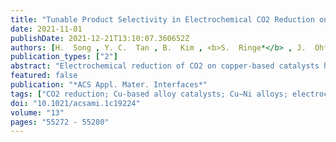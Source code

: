 ```yaml
---
title: "Tunable Product Selectivity in Electrochemical CO2 Reduction on Well-Mixed Ni-Cu Alloys"
date: 2021-11-01
publishDate: 2021-12-21T13:10:07.360652Z
authors: [H.  Song , Y. C.  Tan , B.  Kim , <b>S.  Ringe*</b> , J.  Oh* ]
publication_types: ["2"]
abstract: "Electrochemical reduction of CO2 on copper-based catalysts has become a promising strategy to mitigate greenhouse gas emissions and gain valuable chemicals and fuels. Unfortunately, however, the generally low product selectivity of the process decreases the industrial competitiveness compared to the established large-scale chemical processes. Here, we present random solid solution Cu1-xNix alloy catalysts that, due to their full miscibility, enable a systematic modulation of adsorption energies. In particular, we find that these catalysts lead to an increase of hydrogen evolution with the Ni content, which correlates with a significant increase of the selectivity for methane formation relative to C2 products such as ethylene and ethanol. From experimental and theoretical insights, we find the increased hydrogen atom coverage to facilitate Langmuir-Hinshelwood-like hydrogenation of surface intermediates, giving an impressive almost 2 orders of magnitude increase in the CH4 to C2H4 + C2H5OH selectivity on Cu0.87Ni0.13 at -300 mA cm-2. This study provides important insights and design concepts for the tunability of product selectivity for electrochemical CO2 reduction that will help to pave the way toward industrially competitive electrocatalyst materials."
featured: false
publication: "*ACS Appl. Mater. Interfaces*"
tags: ["CO2 reduction; Cu-based alloy catalysts; Cu−Ni alloys; electrochemistry; product selectivity control"]
doi: "10.1021/acsami.1c19224"
volume: "13"
pages: "55272 - 55280"
---
```


